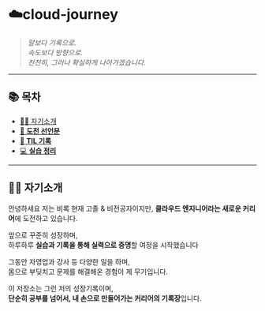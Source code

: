 # ☁️cloud-journey

> *말보다 기록으로.*  
> *속도보다 방향으로.*  
> *천천히, 그러나 확실하게 나아가겠습니다.*

---

## 📚 목차

- [🙋‍♂️ 자기소개](#-자기소개)
- [🚀 **도전 선언문**](./declaration.md)
- [📘 **TIL 기록**](./TILs/)
- [💻 **실습 정리**](./labs.md)

---

## 🙋‍♂️ 자기소개

안녕하세요 
저는 비록 현재 고졸 & 비전공자이지만, 
**클라우드 엔지니어라는 새로운 커리어**에 도전하고 있습니다.

앞으로 꾸준히 성장하며,  
하루하루 **실습과 기록을 통해 실력으로 증명**할 여정을 시작했습니다

그동안 자영업과 강사 등 다양한 일을 하며,  
몸으로 부딪치고 문제를 해결해온 경험이 제 무기입니다.

이 저장소는 그런 저의 성장기록이며,  
**단순히 공부를 넘어서, 내 손으로 만들어가는 커리어의 기록장**입니다.
